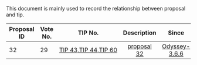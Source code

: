 This document is mainly used to record the relationship between proposal and tip.

|  Proposal ID    | Vote No.  | TIP No. | Description | Since | Status |
|  ----  | ----   | :----:   | :----: | :----:  | :----: |
|32|29|[TIP&nbsp;43](../tip-43.md),[TIP&nbsp;44](../tip-44.md),[TIP&nbsp;60](../tip-60.md)|[proposal 32](proposal-32.md)|[Odyssey-3.6.6](https://github.com/tronprotocol/java-tron/releases/tag/Odyssey-v3.6.6)|voting|
